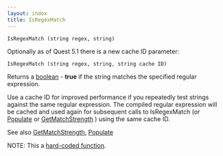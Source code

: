 ```yaml
---
layout: index
title: IsRegexMatch
---
```


    IsRegexMatch (string regex, string)

Optionally as of Quest 5.1 there is a new cache ID parameter:

    IsRegexMatch (string regex, string, string cache ID)

Returns a [boolean](../types/boolean.html) - **true** if the string matches the specified regular expression.

Use a cache ID for improved performance if you repeatedly test strings against the same regular expression. The compiled regular expression will be cached and used again for subsequent calls to IsRegexMatch (or [Populate](populate.html) or [GetMatchStrength](getmatchstrength.html) ) using the same cache ID.

See also [GetMatchStrength](getmatchstrength.html), [Populate](populate.html)

NOTE: This a [hard-coded function](hardcoded.html).
